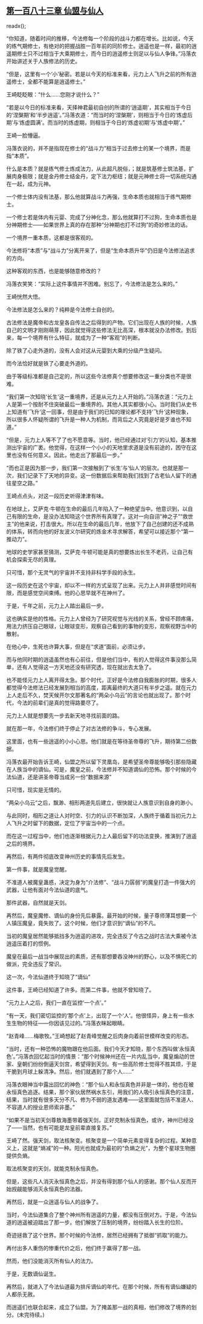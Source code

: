 ## [第一百八十三章 仙盟与仙人](https://www.xxbiquge.com/11_11207/9101730.html)
readx();

  “你知道，随着时间的推移，今法修每一个阶段的战斗力都在增长。比如说，今天的练气期修士，有绝对的把握战胜一百年前的同阶修士。逍遥也是一样，最初的逍遥期修士只不过相当于大乘期修士，而今日的逍遥修士则足以与仙人争锋。”冯落衣开始讲述关于人族修法的历史。

  “但是，这里有一个‘小’秘密。若是以今天的标准来看，元力上人飞升之前的所有逍遥修士，全都不能算是逍遥修士。”

  王崎眨眨眼：“什么……您刚才说什么？”

  “若是以今日的标准来看，天择神君最初自创的所谓的‘逍遥期’，其实相当于今日的‘涅槃期’和‘半步逍遥’。”冯落衣道：“而当时的‘涅槃期’，则相当于今日的‘炼虚后期’与‘炼虚圆满’。而当时的炼虚期，则相当于今日的‘炼虚初期’与‘炼虚中期’。”

  王崎一脸懵逼。

  冯落衣说的，并不是指现在修士的“战斗力”相当于过去修士的某一个境界，而是指“本质”。

  什么是本质？就是练气修士炼成法力，从此超凡脱俗，；就是筑基修士筑法基，扩展肉身极限；就是金丹修士结金丹，定下法力枢纽；就是元神修士将一切系统沟通在一起，成为元神。

  一个修士体内没有法基，那么他就算战斗力再强，生命本质也就相当于练气期修士。

  一个修士若是体内有元婴、完成了分神化念，那么他就算打不过狗，生命本质也是分神期修士——如果世界上真的存在那种“分神期也打不过狗”的奇妙修法的话。

  一个境界一重本质，这都是很客观的。

  今法修将“本质”与“战斗力”分离开来了，但是“生命本质升华”仍旧是今法修法追求的方向。

  这种客观的东西，也是能够随意修改的？

  冯落衣笑笑：“实际上这件事情并不困难。别忘了，今法修法是怎么来的。”

  王崎恍然大悟。

  今法修法是怎么来的？纯粹是今法修士自创的。

  古法修法是魔帝和古龙皇各自传法之后得到的产物。它们出现在人族的时候，人族自己的文明才刚刚萌芽，因此就觉得这些修法无比高深，根本就没办法修改。到后来，每一个境界有什么特征，就成为了一种“客观”的判断。

  除了铁了心走外道的，没有人会对这从元婴到大乘的分级产生疑问。

  而今法恰好就是铁了心要走外道的。

  由于等级标准都是自己定的，所以这些今法修真个想要修改这一重分类也不是很难。

  “我们第一次知晓‘长生’这一重境界，还是从元力上人开始的。”冯落衣道：“元力上人是第一个按耐不住突破最后一重境界的。其他人其实都很小心。当时我们从史书上知道有‘飞升’这一回事，但是由于我们的已知的理论都不支持‘飞升’这种现象，所以很多人怀疑所谓的飞升是一种人为机制，而背后之人究竟是好是歹谁也不知道。”

  “但是，元力上人等不了了也不愿意等。当时，他已经通过对‘引力’的认知，基本推测出宇宙的广袤。他觉得，在这样一个小小的天地里求道是没有前途的，困守在这里也没有任何意义。因此，他走出了那最后一步。”

  “而也正是因为那一步，我们第一次接触到了‘长生’与‘仙人’的层次。也就是那一次，我们记录下了天地的异变。这一份数据后来帮助我们找到了古老仙人留下的通往星空之路。”

  王崎点点头，对这一段历史听得津津有味。

  在地球上，艾萨克·牛顿在生命的最后几年陷入了一种绝望当中。他意识到，以自己有限的生命，是没办法知晓这个世界所有真理了。这对一向自诩“神之子”“救世主”的他来说，打击很大。所以在生命的最后几年，他放下了自己创建的还不成熟的体系，转而向他的好友波义尔研究的炼金术寻求解答，希望可以接近那个“第一推动力”。

  地球的史学家甚至猜测，艾萨克·牛顿可能是真的想要炼出长生不老药，让自己有机会探索无尽的真理。

  只可惜，那个无灵气的宇宙并不支持非科学手段的永生。

  这一段历史在这个宇宙，却以不一样的方式呈现了出来。元力上人并非感觉时间有限，而是感觉空间束缚。他的心思早就不在神州了。

  于是，千年之前，元力上人踏出最后一步。

  这也确实是他的性格。元力上人曾经为了研究视觉与光线的关系，曾经不顾疼痛，用法力挤压自己眼球，让眼球变形，观察自己看到的事物的变形，观察视野当中的散射。

  在他心中，生死也许算大事，但是在“求道”面前，必须让步。

  而与他同时期的逍遥虽然也有心前往，但是他们当中，有的人觉得这件事没那么简单，还有人觉得这一方天地还没有研究透，现在就出去太急了。

  也不能怪元力上人离开得太急。那个时代，正好是今法修自我膨胀的时期，很多人都觉得今法修法已经发展到相当的高度，距离最终的大道只有半步之遥。就在元力上人走后不久，焚天候开尔文那著名的“两朵小乌云”的言论也就出现了。那个时代，今法的前辈们是真的觉得路要尽了。

  元力上人就是想要先一步去新天地寻找前面的路。

  就在那一年，今法修们终于停止了对古法修的争斗，专心发展。

  这里面，也有一些逍遥的小小心思。他们就是在等待圣帝尊的飞升，期待第二份数据。

  冯落衣最开始告诉王崎，仙盟之所以留下灵凰岛，是希望圣帝尊能够吸引那些隐藏在人族当中的谪仙。可是，魔皇之前，今法修并不知道谪仙的恐怖。那个时候的今法仙道，还是讲圣帝尊当成另一份“数据来源”

  只可惜，现实是无情的。

  “两朵小乌云”之后，飘渺、相形两道先后建立，很快就让人族意识到自身的渺小。

  与此同时，相形之道让人对时空、引力的认识不断加深，人族终于循着当初元力上人飞升之时留下的数据，定位了宇宙当中的一个点。

  而在这一过程当中，他们也逐渐根据元力上人最后留下的功法变换，推演到了逍遥之后的境界。

  再然后，有两件彻底改变神州历史的事情先后发生。

  第一件事，就是魔皇觉醒。

  不准道人被魔皇蛊惑，决定为身为“介法修”、“战斗力孱弱”的魔皇打造一件强大的武器，让他有面对今法仙道的底气。

  那件武器，自然就是天剑。

  再然后，魔皇魔修、谪仙的身份先后暴露。最开始的时候，量子尊师薄耳想要一个人镇压魔皇，竟失败了。这个时候，他们才意识到“谪仙”的不凡。

  当初的魔皇居然能够抵挡多为逍遥的进攻，完全违反了今古之战时古法大乘被今法逍遥压着打的惯例。

  魔皇在最后一战当中展现出的素质，还有那想要吞没神州的野心，以及不惧死亡的做派，完全违反了常识。

  这一次，今法仙道终于知晓了“谪仙”

  这件事，王崎已经知道了许多。而第二件事，他就不曾知晓了。

  “元力上人之后，我们一直在监控‘一个点’。”

  “有一天，我们密切监控的‘那个点’上，出现了一个‘人’。他很怪异，身上有一些水生生物的特征——你因该见过的。”冯落衣眯起眼睛。

  “赵青峰……梅歌牧。”王崎想起了赵青峰觉醒之后肉身向着前世模样改变的形态。

  “当时，还有一种恐怖的魔物跟在他后面。我们今天才知晓，那个东西叫做‘永恒真色’。”冯落衣回忆起当时的情景：“那个时候神州还在一片内乱当中，魔皇煽动的世家、皇朝们纷纷倒逼天剑宫，希望得到天剑。有一些高阶修士觉得不胜其烦，于是干脆到月球上躲清净。然后，他们就遇到了那个人……”

  冯落衣眼神当中露出回忆的神色：“那个仙人和永恒真色并非是一体的，他也在被永恒真色追逐。结果，那个家伙居然祸水东引，用我们的人吸引永恒真色的注意，结果，当时就有很多天分不凡、修为不弱的道友遇难——这里面就包括不准道人、不容道人的授业恩师索非墨。”

  “如果不是当初天剑尊敖海墨带着强天剑，正好克制永恒真色，或许，神州已经没了——当然，也有可能是龙皇前辈直接复苏。”

  王崎了然。强天剑，取法核聚变。核聚变是一个简单元素变得复杂的过程。某种意义上，这就是“熵减”的一种。阳光也就成为最初的“负熵之光”，为整个星球生物圈提供负熵。

  取法核聚变的天剑，就能克制永恒真色。

  但是，这些凡人消灭永恒真色之后，并没有得到那个仙人的感谢。那个仙人反而开始觊觎能够消灭永恒真色的法器。

  再然后，就是一众逍遥与仙人的战争了。

  当时，今法仙道集合了整个神州所有逍遥的力量，都没有压倒对方。于是，今法仙道的逍遥被迫踏出了那一步。他们解放了压制的境界，纷纷踏入长生的位阶。

  奇迹拯救了这个世界。那个时候的今法修，居然已经拥有了抵御“抓取”的能力。

  再付出多人重伤的惨重代价之后，他们终于赢得了那一战。

  然而，他们没能消灭所有仙人的法力。

  于是，无数谪仙诞生。

  再然后，就进入了今法仙道最为排斥谪仙的年代。在那个时候，所有有谪仙嫌疑的人都杀无赦。

  而逍遥们也联合起来，成立了仙盟。为了掩盖那一战的真相，他们修改了境界的划分。(未完待续。)
